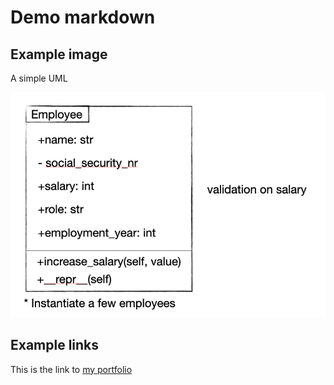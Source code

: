 # Demo markdown


## Example image

A simple UML

![UML for employee exercise](assets/oop_employee_exercise.png)

## Example links 

This is the link to [my portfolio](https://github.com/kokchun/Portfolio-Kokchun-Giang)